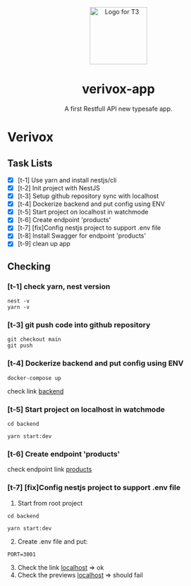 <p align="center">
  <img src="https://www.designtagebuch.de/wp-content/uploads/mediathek//2017/05/verivox_logo-1100x649.png" width="130" alt="Logo for T3" />
</p>

<h1 align="center">
  verivox-app
</h1>

<p align="center">
  A first Restfull API new typesafe app.
</p>

# Verivox

## Task Lists

- [x] [t-1] Use yarn and install nestjs/cli
- [x] [t-2] Init project with NestJS
- [x] [t-3] Setup github repository sync with localhost
- [x] [t-4] Dockerize backend and put config using ENV
- [x] [t-5] Start project on localhost in watchmode
- [x] [t-6] Create endpoint 'products'
- [x] [t-7] [fix]Config nestjs project to support .env file
- [x] [t-8] Install Swagger for endpoint 'products'
- [x] [t-9] clean up app

## Checking

### [t-1] check yarn, nest version

```
nest -v
yarn -v
```

### [t-3] git push code into github repository

```
git checkout main
git push
```

### [t-4] Dockerize backend and put config using ENV

```
docker-compose up
```

check link [backend](http://localhost:3001)

### [t-5] Start project on localhost in watchmode

```
cd backend

yarn start:dev
```

### [t-6] Create endpoint 'products'

check endpoint link [products](http://localhost:3001/products)

### [t-7] [fix]Config nestjs project to support .env file

1. Start from root project

```
cd backend

yarn start:dev
```

2. Create .env file and put:

```
PORT=3001
```

3. Check the link [localhost](http://localhost:3001/) => ok
4. Check the previews [localhost](http://localhost:3000/) => should fail
